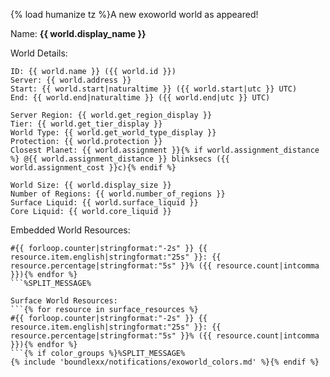 {% load humanize tz %}A new exoworld world as appeared!

Name: **{{ world.display_name }}**

World Details:
```
ID: {{ world.name }} ({{ world.id }})
Server: {{ world.address }}
Start: {{ world.start|naturaltime }} ({{ world.start|utc }} UTC)
End: {{ world.end|naturaltime }} ({{ world.end|utc }} UTC)

Server Region: {{ world.get_region_display }}
Tier: {{ world.get_tier_display }}
World Type: {{ world.get_world_type_display }}
Protection: {{ world.protection }}
Closest Planet: {{ world.assignment }}{% if world.assignment_distance %} @{{ world.assignment_distance }} blinksecs ({{ world.assignment_cost }}c){% endif %}

World Size: {{ world.display_size }}
Number of Regions: {{ world.number_of_regions }}
Surface Liquid: {{ world.surface_liquid }}
Core Liquid: {{ world.core_liquid }}
```
Embedded World Resources:
```{% for resource in embedded_resources %}
#{{ forloop.counter|stringformat:"-2s" }} {{ resource.item.english|stringformat:"25s" }}: {{ resource.percentage|stringformat:"5s" }}% ({{ resource.count|intcomma }}){% endfor %}
```%SPLIT_MESSAGE%

Surface World Resources:
```{% for resource in surface_resources %}
#{{ forloop.counter|stringformat:"-2s" }} {{ resource.item.english|stringformat:"25s" }}: {{ resource.percentage|stringformat:"5s" }}% ({{ resource.count|intcomma }}){% endfor %}
```{% if color_groups %}%SPLIT_MESSAGE%
{% include 'boundlexx/notifications/exoworld_colors.md' %}{% endif %}
